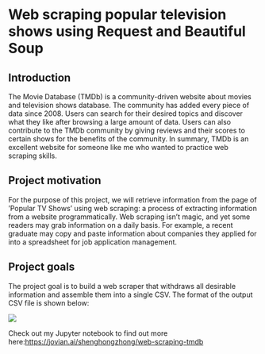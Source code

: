 # Web scraping popular television shows using Request and Beautiful Soup

## Introduction

The Movie Database (TMDb) is a community-driven website about movies and television shows database. The community has added every piece of data since 2008. Users can search for their desired topics and discover what they like after browsing a large amount of data. Users can also contribute to the TMDb community by giving reviews and their scores to certain shows for the benefits of the community. In summary, TMDb is an excellent website for someone like me who wanted to practice web scraping skills.

## Project motivation
For the purpose of this project, we will retrieve information from the page of ’Popular TV Shows’ using web scraping: a process of extracting information from a website programmatically. Web scraping isn’t magic, and yet some readers may grab information on a daily basis. For example, a recent graduate may copy and paste information about companies they applied for into a spreadsheet for job application management.

## Project goals
The project goal is to build a web scraper that withdraws all desirable information and assemble them into a single CSV. The format of the output CSV file is shown below:

![](https://i.imgur.com/52BnzWn.png)

Check out my Jupyter notebook to find out more here:https://jovian.ai/shenghongzhong/web-scraping-tmdb

